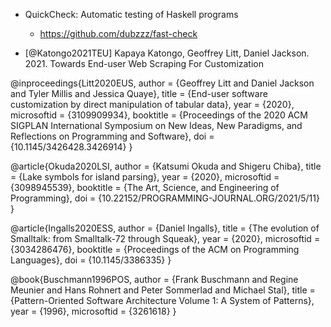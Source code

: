 
- QuickCheck: Automatic testing of Haskell programs
  - https://github.com/dubzzz/fast-check

- [@Katongo2021TEU] Kapaya Katongo, Geoffrey Litt, Daniel Jackson. 2021. Towards End-user Web Scraping For Customization


<lively-bibtex>

@inproceedings{Litt2020EUS,
    author = {Geoffrey Litt and Daniel Jackson and Tyler Millis and Jessica Quaye},
    title = {End-user software customization by direct manipulation of tabular data},
    year = {2020},
    microsoftid = {3109909934},
    booktitle = {Proceedings of the 2020 ACM SIGPLAN International Symposium on New Ideas, New Paradigms, and Reflections on Programming and Software},
    doi = {10.1145/3426428.3426914}
}

@article{Okuda2020LSI,
    author = {Katsumi Okuda and Shigeru Chiba},
    title = {Lake symbols for island parsing},
    year = {2020},
    microsoftid = {3098945539},
    booktitle = {The Art, Science, and Engineering of Programming},
    doi = {10.22152/PROGRAMMING-JOURNAL.ORG/2021/5/11}
}


@article{Ingalls2020ESS,
    author = {Daniel Ingalls},
    title = {The evolution of Smalltalk: from Smalltalk-72 through Squeak},
    year = {2020},
    microsoftid = {3034286476},
    booktitle = {Proceedings of the ACM on Programming Languages},
    doi = {10.1145/3386335}
}

@book{Buschmann1996POS,
    author = {Frank Buschmann and Regine Meunier and Hans Rohnert and Peter Sommerlad and Michael Stal},
    title = {Pattern-Oriented Software Architecture Volume 1: A System of Patterns},
    year = {1996},
    microsoftid = {3261618}
}

</lively-bibtex>